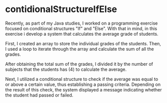 # contidionalStructureIfElse

Recently, as part of my Java studies, I worked on a programming exercise focused on conditional structures "If" and "Else".
With that in mind, in this exercise i develop a system that calculates the average grade of students.  

First, I created an array to store the individual grades of the students. Then, I used a loop to iterate through the array and calculate the sum of all the grades.

After obtaining the total sum of the grades, I divided it by the number of subjects that the students has (4) to calculate the average.

Next, I utilized a conditional structure to check if the average was equal to or above a certain value, thus establishing a passing criteria. Depending on the result of this check, the system displayed a message indicating whether the student had passed or failed.
